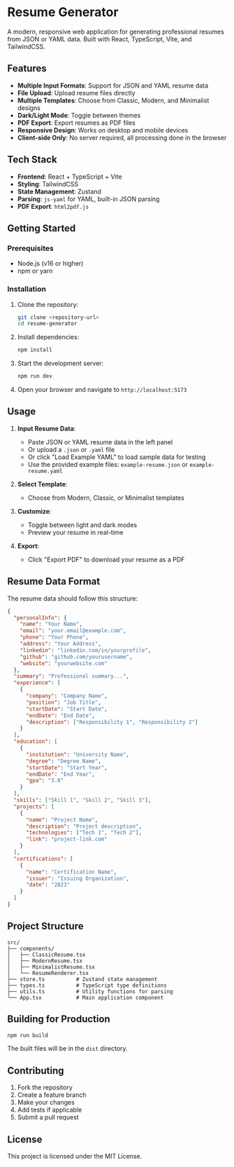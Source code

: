 # Resume Generator

A modern, responsive web application for generating professional resumes from JSON or YAML data. Built with React, TypeScript, Vite, and TailwindCSS.

## Features

- **Multiple Input Formats**: Support for JSON and YAML resume data
- **File Upload**: Upload resume files directly
- **Multiple Templates**: Choose from Classic, Modern, and Minimalist designs
- **Dark/Light Mode**: Toggle between themes
- **PDF Export**: Export resumes as PDF files
- **Responsive Design**: Works on desktop and mobile devices
- **Client-side Only**: No server required, all processing done in the browser

## Tech Stack

- **Frontend**: React + TypeScript + Vite
- **Styling**: TailwindCSS
- **State Management**: Zustand
- **Parsing**: `js-yaml` for YAML, built-in JSON parsing
- **PDF Export**: `html2pdf.js`

## Getting Started

### Prerequisites

- Node.js (v16 or higher)
- npm or yarn

### Installation

1. Clone the repository:
   ```bash
   git clone <repository-url>
   cd resume-generator
   ```

2. Install dependencies:
   ```bash
   npm install
   ```

3. Start the development server:
   ```bash
   npm run dev
   ```

4. Open your browser and navigate to `http://localhost:5173`

## Usage

1. **Input Resume Data**:
   - Paste JSON or YAML resume data in the left panel
   - Or upload a `.json` or `.yaml` file
   - Or click "Load Example YAML" to load sample data for testing
   - Use the provided example files: `example-resume.json` or `example-resume.yaml`

2. **Select Template**:
   - Choose from Modern, Classic, or Minimalist templates

3. **Customize**:
   - Toggle between light and dark modes
   - Preview your resume in real-time

4. **Export**:
   - Click "Export PDF" to download your resume as a PDF

## Resume Data Format

The resume data should follow this structure:

```json
{
  "personalInfo": {
    "name": "Your Name",
    "email": "your.email@example.com",
    "phone": "Your Phone",
    "address": "Your Address",
    "linkedin": "linkedin.com/in/yourprofile",
    "github": "github.com/yourusername",
    "website": "yourwebsite.com"
  },
  "summary": "Professional summary...",
  "experience": [
    {
      "company": "Company Name",
      "position": "Job Title",
      "startDate": "Start Date",
      "endDate": "End Date",
      "description": ["Responsibility 1", "Responsibility 2"]
    }
  ],
  "education": [
    {
      "institution": "University Name",
      "degree": "Degree Name",
      "startDate": "Start Year",
      "endDate": "End Year",
      "gpa": "3.8"
    }
  ],
  "skills": ["Skill 1", "Skill 2", "Skill 3"],
  "projects": [
    {
      "name": "Project Name",
      "description": "Project description",
      "technologies": ["Tech 1", "Tech 2"],
      "link": "project-link.com"
    }
  ],
  "certifications": [
    {
      "name": "Certification Name",
      "issuer": "Issuing Organization",
      "date": "2023"
    }
  ]
}
```

## Project Structure

```
src/
├── components/
│   ├── ClassicResume.tsx
│   ├── ModernResume.tsx
│   ├── MinimalistResume.tsx
│   └── ResumeRenderer.tsx
├── store.ts          # Zustand state management
├── types.ts          # TypeScript type definitions
├── utils.ts          # Utility functions for parsing
└── App.tsx           # Main application component
```

## Building for Production

```bash
npm run build
```

The built files will be in the `dist` directory.

## Contributing

1. Fork the repository
2. Create a feature branch
3. Make your changes
4. Add tests if applicable
5. Submit a pull request

## License

This project is licensed under the MIT License.
